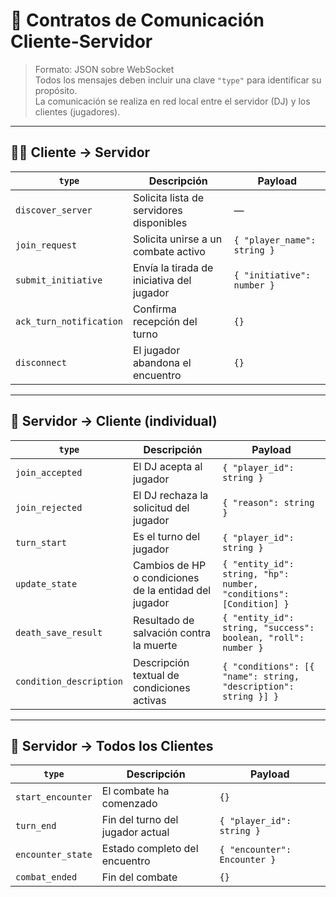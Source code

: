 # 📡 Contratos de Comunicación Cliente-Servidor

> Formato: JSON sobre WebSocket  
> Todos los mensajes deben incluir una clave `"type"` para identificar su propósito.  
> La comunicación se realiza en red local entre el servidor (DJ) y los clientes (jugadores).

---

## 🧑‍🎤 Cliente → Servidor

| `type` | Descripción | Payload |
|--------|-------------|---------|
| `discover_server` | Solicita lista de servidores disponibles | — |
| `join_request` | Solicita unirse a un combate activo | `{ "player_name": string }` |
| `submit_initiative` | Envía la tirada de iniciativa del jugador | `{ "initiative": number }` |
| `ack_turn_notification` | Confirma recepción del turno | `{}` |
| `disconnect` | El jugador abandona el encuentro | `{}` |

---

## 🧙 Servidor → Cliente (individual)

| `type` | Descripción | Payload |
|--------|-------------|---------|
| `join_accepted` | El DJ acepta al jugador | `{ "player_id": string }` |
| `join_rejected` | El DJ rechaza la solicitud del jugador | `{ "reason": string }` |
| `turn_start` | Es el turno del jugador | `{ "player_id": string }` |
| `update_state` | Cambios de HP o condiciones de la entidad del jugador | `{ "entity_id": string, "hp": number, "conditions": [Condition] }` |
| `death_save_result` | Resultado de salvación contra la muerte | `{ "entity_id": string, "success": boolean, "roll": number }` |
| `condition_description` | Descripción textual de condiciones activas | `{ "conditions": [{ "name": string, "description": string }] }` |

---

## 📢 Servidor → Todos los Clientes

| `type` | Descripción | Payload |
|--------|-------------|---------|
| `start_encounter` | El combate ha comenzado | `{}` |
| `turn_end` | Fin del turno del jugador actual | `{ "player_id": string }` |
| `encounter_state` | Estado completo del encuentro | `{ "encounter": Encounter }` |
| `combat_ended` | Fin del combate | `{}` |

